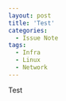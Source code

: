 ```yaml
---
layout: post
title: 'Test'
categories:
  - Issue Note
tags:
  - Infra
  - Linux
  - Network
---
```


Test
